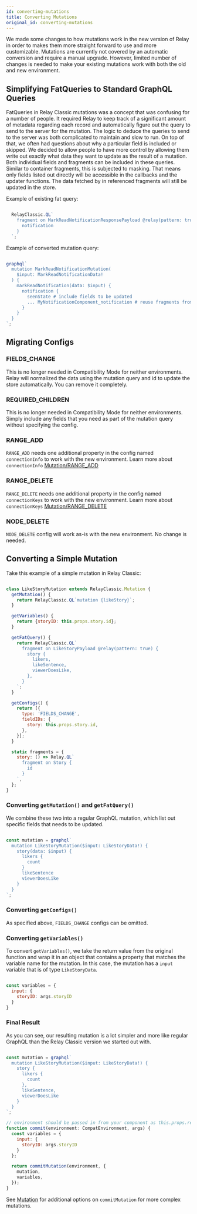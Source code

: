 ```yaml
---
id: converting-mutations
title: Converting Mutations
original_id: converting-mutations
---
```

We made some changes to how mutations work in the new version of Relay in order to makes them more straight forward to use and more customizable. Mutations are currently not covered by an automatic conversion and require a manual upgrade. However, limited number of changes is needed to make your existing mutations work with both the old and new environment.

## Simplifying FatQueries to Standard GraphQL Queries

FatQueries in Relay Classic mutations was a concept that was confusing for a number of people. It required Relay to keep track of a significant amount of metadata regarding each record and automatically figure out the query to send to the server for the mutation. The logic to deduce the queries to send to the server was both complicated to maintain and slow to run. On top of that, we often had questions about why a particular field is included or skipped. We decided to allow people to have more control by allowing them write out exactly what data they want to update as the result of a mutation. Both individual fields and fragments can be included in these queries. Similar to container fragments, this is subjected to masking. That means only fields listed out directly will be accessible in the callbacks and the updater functions. The data fetched by in referenced fragments will still be updated in the store.

Example of existing fat query:

```javascript

  RelayClassic.QL`
    fragment on MarkReadNotificationResponsePayload @relay(pattern: true) {
      notification
    }
  `;

```

Example of converted mutation query:

```javascript

graphql`
  mutation MarkReadNotificationMutation(
    $input: MarkReadNotificationData!
  ) {
    markReadNotification(data: $input) {
      notification {
        seenState # include fields to be updated
        ... MyNotificationComponent_notification # reuse fragments from components to be updated
      }
    }
  }
`;

```

## Migrating Configs

### FIELDS_CHANGE

This is no longer needed in Compatibility Mode for neither environments. Relay will normalized the data using the mutation query and id to update the store automatically. You can remove it completely.

### REQUIRED_CHILDREN

This is no longer needed in Compatibility Mode for neither environments. Simply include any fields that you need as part of the mutation query without specifying the config.

### RANGE_ADD

`RANGE_ADD` needs one additional property in the config named `connectionInfo` to work with the new environment. Learn more about `connectionInfo` [Mutation/RANGE_ADD](mutations.html#range-add)

### RANGE_DELETE

`RANGE_DELETE` needs one additional property in the config named `connectionKeys` to work with the new environment. Learn more about `connectionKeys` [Mutation/RANGE_DELETE](mutations.html#range-delete)

### NODE_DELETE

`NODE_DELETE` config will work as-is with the new environment. No change is needed.

## Converting a Simple Mutation

Take this example of a simple mutation in Relay Classic:

```javascript

class LikeStoryMutation extends RelayClassic.Mutation {
  getMutation() {
    return RelayClassic.QL`mutation {likeStory}`;
  }

  getVariables() {
    return {storyID: this.props.story.id};
  }

  getFatQuery() {
    return RelayClassic.QL`
      fragment on LikeStoryPayload @relay(pattern: true) {
        story {
          likers,
          likeSentence,
          viewerDoesLike,
        },
      }
    `;
  }

  getConfigs() {
    return [{
      type: 'FIELDS_CHANGE',
      fieldIDs: {
        story: this.props.story.id,
      },
    }];
  }

  static fragments = {
    story: () => Relay.QL`
      fragment on Story {
        id
      }
    `,
  };
}

```

### Converting `getMutation()` and `getFatQuery()`

We combine these two into a regular GraphQL mutation, which list out specific fields that needs to be updated.

```javascript

const mutation = graphql`
  mutation LikeStoryMutation($input: LikeStoryData!) {
    story(data: $input) {
      likers {
        count
      }
      likeSentence
      viewerDoesLike
    }
  }
`;

```

### Converting `getConfigs()`

As specified above, `FIELDS_CHANGE` configs can be omitted.

### Converting `getVariables()`

To convert `getVariables()`, we take the return value from the original function and wrap it in an object that contains a property that matches the variable name for the mutation. In this case, the mutation has a `input` variable that is of type `LikeStoryData`.

```javascript

const variables = {
  input: {
    storyID: args.storyID
  }
}

```

### Final Result

As you can see, our resulting mutation is a lot simpler and more like regular GraphQL than the Relay Classic version we started out with.

```javascript

const mutation = graphql`
  mutation LikeStoryMutation($input: LikeStoryData!) {
    story {
      likers {
        count
      },
      likeSentence,
      viewerDoesLike
    }
  }
`;

// environment should be passed in from your component as this.props.relay.environment
function commit(environment: CompatEnvironment, args) {
  const variables = {
    input: {
      storyID: args.storyID
    }
  };

  return commitMutation(environment, {
    mutation,
    variables,
  });
}

```

See [Mutation](mutations.html) for additional options on `commitMutation` for more complex mutations.
